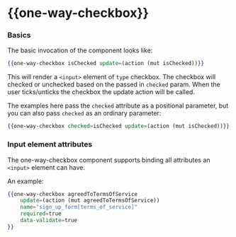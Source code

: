# {{one-way-checkbox}}

### Basics

The basic invocation of the component looks like:

```hbs
{{one-way-checkbox isChecked update=(action (mut isChecked))}}
```

This will render a `<input>` element of `type` checkbox. The checkbox will
checked or unchecked based on the passed in `checked` param. When the user
ticks/unticks the checkbox the update action will be called.

The examples here pass the `checked` attribute as a positional parameter, but you
can also pass `checked` as an ordinary parameter:

```hbs
{{one-way-checkbox checked=isChecked update=(action (mut isChecked))}}
```

### Input element attributes

The one-way-checkbox component supports binding all attributes an `<input>`
element can have.

An example:

```hbs
{{one-way-checkbox agreedToTermsOfService
    update=(action (mut agreedToTermsOfService))
    name="sign_up_form[terms_of_service]"
    required=true
    data-validate=true
}}
```
